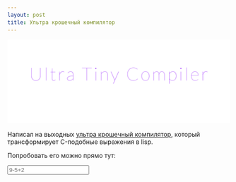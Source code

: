```yaml
---
layout: post
title: Ультра крошечный компилятор
---
```


![Ultra Tiny Compiler](/assets/ultra-tiny-compiler.png)

Написал на выходных [ультра крошечный компилятор](https://github.com/elfet/ultra-tiny-compiler), который трансформирует C-подобные выражения в lisp.

<!--more-->

Попробовать его можно прямо тут:

<div class="utc-example">
  <input type="text" class="source" value="" placeholder="9-5+2">
  <div class="output"></div>
</div>  
<script src="/build/ultra-tiny-compiler.js"></script>
